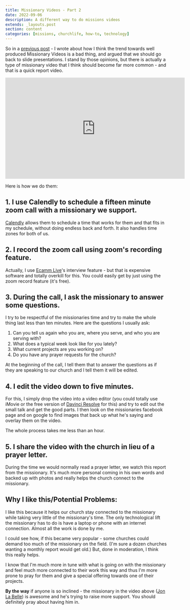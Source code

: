 ```yaml
---
title: Missionary Videos - Part 2
date: 2022-09-06
description: A different way to do missions videos
extends: _layouts.post
section: content
categories: [missions, churchlife, how-to, technology]
---
```


So in a [previous post](https://pastorryanhayden.com/blog/against-missionary-videos/)  - I wrote about how I think the trend towards well produced Missionary Videos is a bad thing, and argued that we should go back to slide presentations.  I stand by those opinions, but there is actually a type of missionary video that I think should become far more common - and that is a quick report video.

<iframe width="560" height="315" src="https://www.youtube.com/embed/K-_zwetSQxE" title="YouTube video player" frameborder="0" allow="accelerometer; autoplay; clipboard-write; encrypted-media; gyroscope; picture-in-picture" allowfullscreen></iframe>

Here is how we do them:
## 1. I use Calendly to schedule a fifteen minute zoom call with a missionary we support.

[Calendly](https://calendly.com/is-easy) allows them to schedule a time that works for them and that fits in my schedule, without doing endless back and forth.  It also handles time zones for both of us.

## 2. I record the zoom call using zoom's recording feature.

Actually, I use [Ecamm Live](https://www.ecamm.com/mac/ecammlive/)'s interview feature - but that is expensive software and totally overkill for this.  You could easily get by just using the zoom record feature (it's free).

## 3. During the call, I ask the missionary to answer some questions.

I try to be respectful of the missionaries time and try to make the whole thing last less than ten minutes.  Here are the questions I usually ask:

1. Can you tell us again who you are, where you serve, and who you are serving with?
2. What does a typical week look like for you lately?
3. What current projects are you working on?
4. Do you have any prayer requests for the church?

At the beginning of the call, I tell them that to answer the questions as if they are speaking to our church and I tell them it will be edited.

## 4. I edit the video down to five minutes.

For this, I simply drop the video into a video editor (you could totally use iMovie or the free version of [Davinci Resolve](https://www.blackmagicdesign.com/products/davinciresolve/) for this) and try to edit out the small talk and get the good parts.  I then look on the missionaries facebook page and on google to find images that back up what he's saying and overlay them on the video.

The whole process takes me less than an hour.

## 5. I share the video with the church in lieu of a prayer letter.

During the time we would normally read a prayer letter, we watch this report from the missionary.  It's much more personal coming in his own words and backed up with photos and really helps the church connect to the missionary.

## Why I like this/Potential Problems:

I like this because it helps our church stay connected to the missionary while taking very little of the missionary's time.  The only technological lift the missionary has to do is have a laptop or phone with an internet connection.  Almost all the work is done by me.

I could see how, if this became very popular - some churches could demand too much of the missionary on the field.  (I'm sure a dozen churches wanting a monthly report would get old.)  But, done in moderation, I think this really helps.

I know that I'm much more in tune with what is going on with the missionary and feel much more connected to their work this way and thus I'm more prone to pray for them and give a special offering towards one of their projects.

**By the way** if anyone is so inclined - the missionary in the video above ([Jon La Belle](https://www.facebook.com/jon.labelle.370)) is awesome and he's trying to raise more support.  You should definitely pray about having him in.